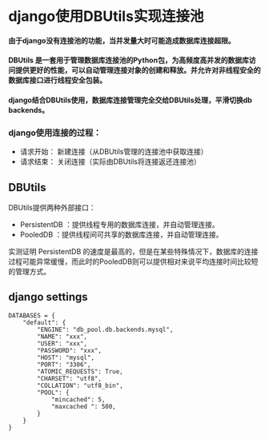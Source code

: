 # django使用DBUtils实现连接池

#### 由于django没有连接池的功能，当并发量大时可能造成数据库连接超限。

#### DBUtils 是一套用于管理数据库连接池的Python包，为高频度高并发的数据库访问提供更好的性能，可以自动管理连接对象的创建和释放。并允许对非线程安全的数据库接口进行线程安全包装。

#### django结合DBUtils使用，数据库连接管理完全交给DBUtils处理，平滑切换db backends。

### django使用连接的过程：
* 请求开始： 新建连接（从DBUtils管理的连接池中获取连接）
* 请求结束： 关闭连接（实际由DBUtils将连接返还连接池）

## DBUtils
DBUtils提供两种外部接口：

* PersistentDB ：提供线程专用的数据库连接，并自动管理连接。
* PooledDB ：提供线程间可共享的数据库连接，并自动管理连接。

实测证明 PersistentDB 的速度是最高的，但是在某些特殊情况下，数据库的连接过程可能异常缓慢，而此时的PooledDB则可以提供相对来说平均连接时间比较短的管理方式。

## django settings
```
DATABASES = {
    "default": {
        "ENGINE": "db_pool.db.backends.mysql",
        "NAME": "xxx",
        "USER": "xxx",
        "PASSWORD": "xxx",
        "HOST": "mysql",
        "PORT": "3306",
        "ATOMIC_REQUESTS": True,
        "CHARSET": "utf8",
        "COLLATION": "utf8_bin",
        "POOL": {
            "mincached": 5,
            "maxcached ": 500,
        }
    }
}
```
